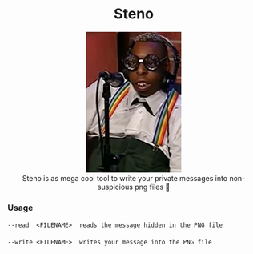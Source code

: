 <h1 align="center">
Steno
</h1>

<p align="center">
    <img src="./tests/examples/beetle.png" alt="Image with a super secret message"> </br>
Steno is as mega cool tool to write your private messages into non-suspicious png files 🤫
</p>

### Usage

```txt
--read  <FILENAME>  reads the message hidden in the PNG file

--write <FILENAME>  writes your message into the PNG file
```
